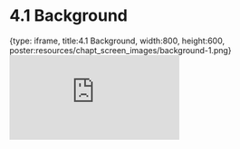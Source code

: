 # 4.1 Background
 
{type: iframe, title:4.1 Background, width:800, height:600, poster:resources/chapt_screen_images/background-1.png}
![](https://stephaniemyan.github.io/hgv_modules/no_toc/background-1.html)
 

 
